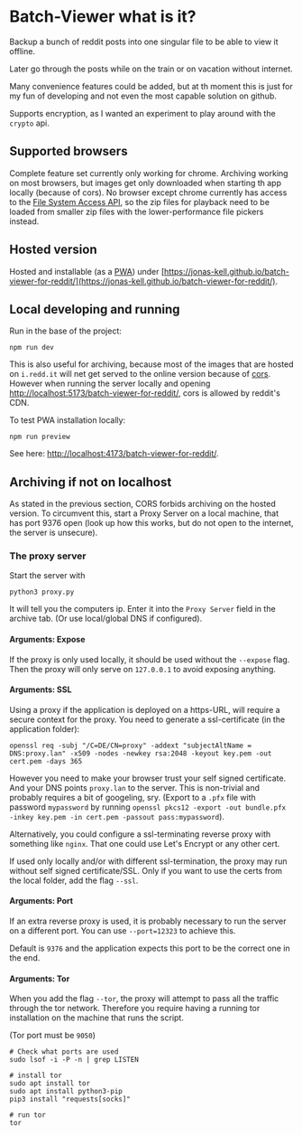 # Batch-Viewer what is it?

Backup a bunch of reddit posts into one singular file to be able to view it offline.

Later go through the posts while on the train or on vacation without internet.

Many convenience features could be added, but at th moment this is just for my fun of developing and not even the most capable solution on github.

Supports encryption, as I wanted an experiment to play around with the `crypto` api.

## Supported browsers

Complete feature set currently only working for chrome.
Archiving working on most browsers, but images get only downloaded when starting th app locally (because of cors).
No browser except chrome currently has access to the [File System Access API](https://web.dev/file-system-access/), so the zip files for playback need to be loaded from smaller zip files with the lower-performance file pickers instead.

## Hosted version

Hosted and installable (as a [PWA](https://web.dev/progressive-web-apps/)) under [https://jonas-kell.github.io/batch-viewer-for-reddit/](https://jonas-kell.github.io/batch-viewer-for-reddit/).

## Local developing and running

Run in the base of the project:

```shell
npm run dev
```

This is also useful for archiving, because most of the images that are hosted on `i.redd.it` will net get served to the online version because of [cors](https://developer.mozilla.org/en-US/docs/Web/HTTP/CORS).
However when running the server locally and opening [http://localhost:5173/batch-viewer-for-reddit/](http://localhost:5173/batch-viewer-for-reddit/), cors is allowed by reddit's CDN.

To test PWA installation locally:

```shell
npm run preview
```

See here: [http://localhost:4173/batch-viewer-for-reddit/](http://localhost:4173/batch-viewer-for-reddit/).

## Archiving if not on localhost

As stated in the previous section, CORS forbids archiving on the hosted version.
To circumvent this, start a Proxy Server on a local machine, that has port 9376 open (look up how this works, but do not open to the internet, the server is unsecure).

### The proxy server

Start the server with

```shell
python3 proxy.py
```

It will tell you the computers ip. Enter it into the `Proxy Server` field in the archive tab.
(Or use local/global DNS if configured).

#### Arguments: Expose

If the proxy is only used locally, it should be used without the `--expose` flag.
Then the proxy will only serve on `127.0.0.1` to avoid exposing anything.

#### Arguments: SSL

Using a proxy if the application is deployed on a https-URL, will require a secure context for the proxy.
You need to generate a ssl-certificate (in the application folder):

```shell
openssl req -subj "/C=DE/CN=proxy" -addext "subjectAltName = DNS:proxy.lan" -x509 -nodes -newkey rsa:2048 -keyout key.pem -out cert.pem -days 365
```

However you need to make your browser trust your self signed certificate. And your DNS points `proxy.lan` to the server. This is non-trivial and probably requires a bit of googeling, sry.
(Export to a `.pfx` file with password `mypassword` by running `openssl pkcs12 -export -out bundle.pfx -inkey key.pem -in cert.pem -passout pass:mypassword`).

Alternatively, you could configure a ssl-terminating reverse proxy with something like `nginx`.
That one could use Let's Encrypt or any other cert.

If used only locally and/or with different ssl-termination, the proxy may run without self signed certificate/SSL.
Only if you want to use the certs from the local folder, add the flag `--ssl`.

#### Arguments: Port

If an extra reverse proxy is used, it is probably necessary to run the server on a different port.
You can use `--port=12323` to achieve this.

Default is `9376` and the application expects this port to be the correct one in the end.

#### Arguments: Tor

When you add the flag `--tor`, the proxy will attempt to pass all the traffic through the tor network.
Therefore you require having a running tor installation on the machine that runs the script.

(Tor port must be `9050`)

```shell
# Check what ports are used
sudo lsof -i -P -n | grep LISTEN

# install tor
sudo apt install tor
sudo apt install python3-pip
pip3 install "requests[socks]"

# run tor
tor
```
